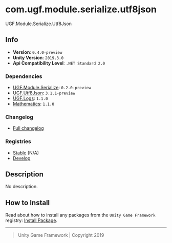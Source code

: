 # com.ugf.module.serialize.utf8json

UGF.Module.Serialize.Utf8Json

## Info

- **Version**: `0.4.0-preview`
- **Unity Version**: `2019.3.0`
- **Api Compatibility Level**: `.NET Standard 2.0`

### Dependencies

- [UGF.Module.Serialize](https://github.com/unity-game-framework/ugf-module-serialize-utf8json): `0.2.0-preview`
- [UGF.Utf8Json](https://github.com/unity-game-framework/ugf-utf8json): `3.1.1-preview`
- [UGF.Logs](https://github.com/unity-game-framework/ugf-logs): `1.1.0`
- [Mathematics](https://bintray.com/unity/unity/com.unity.mathematics): `1.1.0`

### Changelog

- [Full changelog][1]

### Registries

- [Stable][2] (N/A)
- [Develop][3]

## Description

No description.

## How to Install

Read about how to install any packages from the `Unity Game Framework` registry: [Install Package][4].

---
> Unity Game Framework | Copyright 2019

[1]: changelog.md
[2]: https://bintray.com/unity-game-framework/stable/com.ugf.module.serialize.utf8json
[3]: https://bintray.com/unity-game-framework/dev/com.ugf.module.serialize.utf8json
[4]: https://github.com/unity-game-framework/ugf-documentation/wiki/Install-Package
